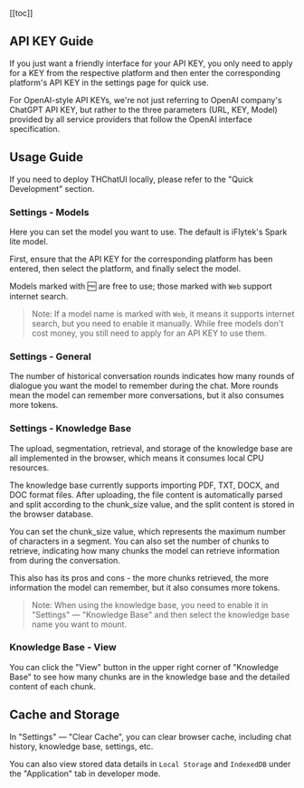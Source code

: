 [[toc]]

## API KEY Guide
If you just want a friendly interface for your API KEY, you only need to apply for a KEY from the respective platform and then enter the corresponding platform's API KEY in the settings page for quick use.

For OpenAI-style API KEYs, we're not just referring to OpenAI company's ChatGPT API KEY, but rather to the three parameters (URL, KEY, Model) provided by all service providers that follow the OpenAI interface specification.


## Usage Guide

If you need to deploy THChatUI locally, please refer to the "Quick Development" section.

### Settings - Models

Here you can set the model you want to use. The default is iFlytek's Spark lite model.

First, ensure that the API KEY for the corresponding platform has been entered, then select the platform, and finally select the model.

Models marked with 🆓 are free to use; those marked with `Web` support internet search.

> Note: If a model name is marked with `Web`, it means it supports internet search, but you need to enable it manually. While free models don't cost money, you still need to apply for an API KEY to use them.

### Settings - General

The number of historical conversation rounds indicates how many rounds of dialogue you want the model to remember during the chat. More rounds mean the model can remember more conversations, but it also consumes more tokens.

### Settings - Knowledge Base

The upload, segmentation, retrieval, and storage of the knowledge base are all implemented in the browser, which means it consumes local CPU resources.

The knowledge base currently supports importing PDF, TXT, DOCX, and DOC format files. After uploading, the file content is automatically parsed and split according to the chunk_size value, and the split content is stored in the browser database.

You can set the chunk_size value, which represents the maximum number of characters in a segment. You can also set the number of chunks to retrieve, indicating how many chunks the model can retrieve information from during the conversation.

This also has its pros and cons - the more chunks retrieved, the more information the model can remember, but it also consumes more tokens.

> Note: When using the knowledge base, you need to enable it in "Settings" — "Knowledge Base" and then select the knowledge base name you want to mount.

### Knowledge Base - View

You can click the "View" button in the upper right corner of "Knowledge Base" to see how many chunks are in the knowledge base and the detailed content of each chunk.


## Cache and Storage

In "Settings" — "Clear Cache", you can clear browser cache, including chat history, knowledge base, settings, etc.

You can also view stored data details in `Local Storage` and `IndexedDB` under the "Application" tab in developer mode.